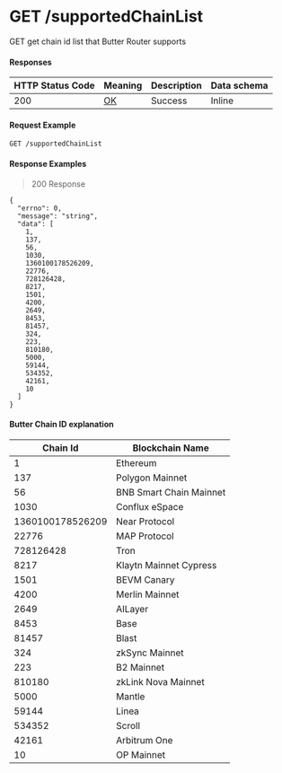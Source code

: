 # GET /supportedChainList

GET get chain id list that Butter Router supports

#### Responses

| HTTP Status Code | Meaning                                                 | Description | Data schema |
| ---------------- | ------------------------------------------------------- | ----------- | ----------- |
| 200              | [OK](https://tools.ietf.org/html/rfc7231#section-6.3.1) | Success     | Inline      |

#### Request Example

```
GET /supportedChainList
```

#### Response Examples

> 200 Response

```
{
  "errno": 0,
  "message": "string",
  "data": [
    1,
    137,
    56,
    1030,
    1360100178526209,
    22776,
    728126428,
    8217,
    1501,
    4200,
    2649,
    8453,
    81457,
    324,
    223,
    810180,
    5000,
    59144,
    534352,
    42161,
    10
  ]
}
```

#### Butter Chain ID explanation

| Chain Id         | Blockchain Name         |
| ---------------- | ----------------------- |
| 1                | Ethereum                |
| 137              | Polygon Mainnet         |
| 56               | BNB Smart Chain Mainnet |
| 1030             | Conflux eSpace          |
| 1360100178526209 | Near Protocol           |
| 22776            | MAP Protocol            |
| 728126428        | Tron                    |
| 8217             | Klaytn Mainnet Cypress  |
| 1501             | BEVM Canary             |
| 4200             | Merlin Mainnet          |
| 2649             | AILayer                 |
| 8453             | Base                    |
| 81457            | Blast                   |
| 324              | zkSync Mainnet          |
| 223              | B2 Mainnet              |
| 810180           | zkLink Nova Mainnet     |
| 5000             | Mantle                  |
| 59144            | Linea                   |
| 534352           | Scroll                  |
| 42161            | Arbitrum One            |
| 10               | OP Mainnet              |
